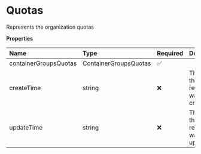 # Quotas

Represents the organization quotas

**Properties**

| Name                  | Type                  | Required | Description                            |
| :-------------------- | :-------------------- | :------- | :------------------------------------- |
| containerGroupsQuotas | ContainerGroupsQuotas | ✅       |                                        |
| createTime            | string                | ❌       | The time the resource was created      |
| updateTime            | string                | ❌       | The time the resource was last updated |

